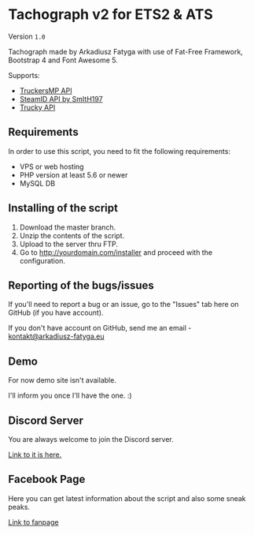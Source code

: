 # Tachograph v2 for ETS2 & ATS
Version `1.0`

Tachograph made by Arkadiusz Fatyga with use of Fat-Free Framework, Bootstrap 4 and Font Awesome 5.

Supports:
- [TruckersMP API](https://stats.truckersmp.com/api)
- [SteamID API by SmItH197](https://github.com/SmItH197/SteamAuthentication)
- [Trucky API](https://api.truckyapp.com)

## Requirements
In order to use this script, you need to fit the following requirements:
- VPS or web hosting
- PHP version at least 5.6 or newer
- MySQL DB

## Installing of the script
1. Download the master branch.
2. Unzip the contents of the script.
3. Upload to the server thru FTP.
4. Go to http://yourdomain.com/installer and proceed with the configuration.

## Reporting of the bugs/issues
If you'll need to report a bug or an issue, go to the "Issues" tab here on GitHub (if you have account).

If you don't have account on GitHub, send me an email - kontakt@arkadiusz-fatyga.eu

## Demo
For now demo site isn't available.

I'll inform you once I'll have the one. :)

## Discord Server
You are always welcome to join the Discord server.

[Link to it is here.](https://discord.gg/3RqawdA)

## Facebook Page
Here you can get latest information about the script and also some sneak peaks.

[Link to fanpage](https://www.facebook.com/tachographarekfatyga/)
